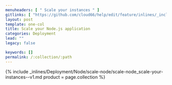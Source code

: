 ```yaml
---
menuheaders: [ " Scale your instances " ]
gitlinks: [ "https://github.com/cloud66/help/edit/feature/inlines/_includes/_inlines/Deployment/Node/scale-node/scale-node_scale-your-instances--v1.md" ]
layout: post
template: one-col
title: Scale your Node.js application
categories: Deployment
lead: ""
legacy: false

keywords: []
permalink: /:collection/:path
---
```




{% include _inlines/Deployment/Node/scale-node/scale-node_scale-your-instances--v1.md  product = page.collection %}